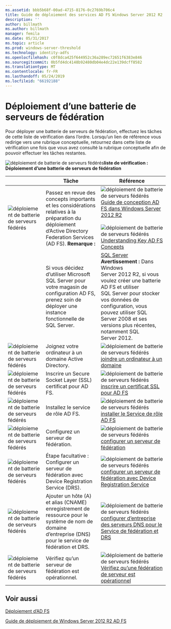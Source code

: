 ```yaml
---
ms.assetid: bbb5b68f-00ad-4715-8176-0c2769b706c4
title: Guide de déploiement des services AD FS Windows Server 2012 R2
description: ''
author: billmath
ms.author: billmath
manager: femila
ms.date: 05/31/2017
ms.topic: article
ms.prod: windows-server-threshold
ms.technology: identity-adfs
ms.openlocfilehash: c0f8dca425f644952c36a289ec72651f6383e846
ms.sourcegitcommit: 0b5fd4dc4148b92480db04e4dc22e139dcff8582
ms.translationtype: MT
ms.contentlocale: fr-FR
ms.lasthandoff: 05/24/2019
ms.locfileid: "66192188"
---
```

# <a name="deploying-a-federation-server-farm"></a>Déploiement d’une batterie de serveurs de fédération


Pour déployer une batterie de serveurs de fédération, effectuez les tâches de cette liste de vérification dans l’ordre. Lorsqu’un lien de référence vous redirige vers une rubrique conceptuelle, retournez dans cette liste de vérification une fois que vous avez consulté la rubrique conceptuelle afin de pouvoir effectuer les tâches restantes.  
  
![déploiement de batterie de serveurs fédérés](media/2b05dce3-938f-4168-9b8f-1f4398cbdb9b.gif)**liste de vérification : Déploiement d’une batterie de serveurs de fédération**  
  
||Tâche|Référence|  
|-|--------|-------------|  
|![déploiement de batterie de serveurs fédérés](media/icon_checkboxo.gif)|Passez en revue des concepts importants et les considérations relatives à la préparation du déploiement d’Active Directory Federation Services \(AD FS\). **Remarque :**|![déploiement de batterie de serveurs fédérés](media/faa393df-4856-4431-9eda-4f4e5be72a90.gif)[Guide de conception AD FS dans Windows Server 2012 R2](../../ad-fs/design/AD-FS-Design-Guide-in-Windows-Server-2012-R2.md)<br /><br />![déploiement de batterie de serveurs fédérés](media/faa393df-4856-4431-9eda-4f4e5be72a90.gif)[Understanding Key AD FS Concepts](../../ad-fs/technical-reference/Understanding-Key-AD-FS-Concepts.md)|  
||Si vous décidez d’utiliser Microsoft SQL Server pour votre magasin de configuration AD FS, prenez soin de déployer une instance fonctionnelle de SQL Server.|[SQL Server](https://technet.microsoft.com/sqlserver) **Avertissement :** Dans Windows Server 2012 R2, si vous voulez créer une batterie AD FS et utiliser SQL Server pour stocker vos données de configuration, vous pouvez utiliser SQL Server 2008 et ses versions plus récentes, notamment SQL Server 2012.|  
|![déploiement de batterie de serveurs fédérés](media/icon_checkboxo.gif)|Joignez votre ordinateur à un domaine Active Directory.|![déploiement de batterie de serveurs fédérés](media/faa393df-4856-4431-9eda-4f4e5be72a90.gif)[joindre un ordinateur à un domaine](Join-a-Computer-to-a-Domain.md)|  
|![déploiement de batterie de serveurs fédérés](media/icon_checkboxo.gif)|Inscrire un Secure Socket Layer \(SSL\) certificat pour AD FS.|![déploiement de batterie de serveurs fédérés](media/bc6cea1a-1c6c-4124-8c8f-1df5adfe8c88.gif)[inscrire un certificat SSL pour AD FS](Enroll-an-SSL-Certificate-for-AD-FS.md)|  
|![déploiement de batterie de serveurs fédérés](media/icon_checkboxo.gif)|Installez le service de rôle AD FS.|![déploiement de batterie de serveurs fédérés](media/bc6cea1a-1c6c-4124-8c8f-1df5adfe8c88.gif)[installer le Service de rôle AD FS](Install-the-AD-FS-Role-Service.md)|  
|![déploiement de batterie de serveurs fédérés](media/icon_checkboxo.gif)|Configurez un serveur de fédération.|![déploiement de batterie de serveurs fédérés](media/bc6cea1a-1c6c-4124-8c8f-1df5adfe8c88.gif)[configurer un serveur de fédération](Configure-a-Federation-Server.md)|  
|![déploiement de batterie de serveurs fédérés](media/icon_checkboxo.gif)|Étape facultative : Configurer un serveur de fédération avec Device Registration Service \(DRS\).|![déploiement de batterie de serveurs fédérés](media/faa393df-4856-4431-9eda-4f4e5be72a90.gif)[configurer un serveur de fédération avec Device Registration Service](Configure-a-federation-server-with-Device-Registration-Service.md)|  
|![déploiement de batterie de serveurs fédérés](media/icon_checkboxo.gif)|Ajouter un hôte \(A\) et alias \(CNAME\) enregistrement de ressource pour le système de nom de domaine d’entreprise \(DNS\) pour le service de fédération et DRS.|![déploiement de batterie de serveurs fédérés](media/faa393df-4856-4431-9eda-4f4e5be72a90.gif)[configurer d’entreprise des serveurs DNS pour le Service de fédération et DRS](Configure-Corporate-DNS-for-the-Federation-Service-and-DRS.md)|  
|![déploiement de batterie de serveurs fédérés](media/icon_checkboxo.gif)|Vérifiez qu’un serveur de fédération est opérationnel.|![déploiement de batterie de serveurs fédérés](media/faa393df-4856-4431-9eda-4f4e5be72a90.gif)[Vérifiez qu’une fédération de serveur est opérationnel](Verify-That-a-Federation-Server-Is-Operational.md)|  
  

## <a name="see-also"></a>Voir aussi  
[Déploiement d’AD FS](../../ad-fs/AD-FS-Deployment.md)  

[Guide de déploiement de Windows Server 2012 R2 AD FS](../../ad-fs/deployment/Windows-Server-2012-R2-AD-FS-Deployment-Guide.md)  
  

